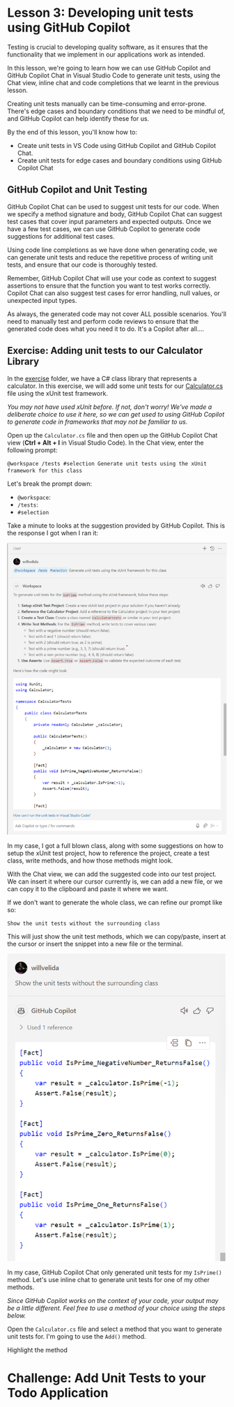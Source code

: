 # Lesson 3: Developing unit tests using GitHub Copilot

Testing is crucial to developing quality software, as it ensures that the functionality that we implement in our applications work as intended.

In this lesson, we're going to learn how we can use GitHub Copilot and GitHub Copilot Chat in Visual Studio Code to generate unit tests, using the Chat view, inline chat and code completions that we learnt in the previous lesson.

Creating unit tests manually can be time-consuming and error-prone. There's edge cases and boundary conditions that we need to be mindful of, and GitHub Copilot can help identify these for us.

By the end of this lesson, you'll know how to:

- Create unit tests in VS Code using GitHub Copilot and GitHub Copilot Chat.
- Create unit tests for edge cases and boundary conditions using GitHub Copilot Chat

## GitHub Copilot and Unit Testing

GitHub Copilot Chat can be used to suggest unit tests for our code. When we specify a method signature and body, GitHub Copilot Chat can suggest test cases that cover input parameters and expected outputs. Once we have a few test cases, we can use GitHub Copilot to generate code suggestions for additional test cases.

Using code line completions as we have done when generating code, we can generate unit tests and reduce the repetitive process of writing unit tests, and ensure that our code is thoroughly tested.

Remember, GitHub Copilot Chat will use your code as context to suggest assertions to ensure that the function you want to test works correctly. Copilot Chat can also suggest test cases for error handling, null values, or unexpected input types.

As always, the generated code may not cover ALL possible scenarios. You'll need to manually test and perform code reviews to ensure that the generated code does what you need it to do. It's a Copilot after all....

## Exercise: Adding unit tests to our Calculator Library

In the [exercise](./exercise/) folder, we have a C# class library that represents a calculator. In this exercise, we will add some unit tests for our [Calculator.cs](./exercise/Calculator/Calculator.cs) file using the xUnit test framework.

*You may not have used xUnit before. If not, don't worry! We've made a deliberate choice to use it here, so we can get used to using GitHub Copilot to generate code in frameworks that may not be familiar to us.*

Open up the `Calculator.cs` file and then open up the GitHub Copilot Chat view (**Ctrl + Alt + I** in Visual Studio Code). In the Chat view, enter the following prompt:

```
@workspace /tests #selection Generate unit tests using the xUnit framework for this class
```

Let's break the prompt down:

- `@workspace`: 
- `/tests`:
- `#selection`

Take a minute to looks at the suggestion provided by GitHub Copilot. This is the response I got when I ran it:

![](./media/image1.png)

In my case, I got a full blown class, along with some suggestions on how to setup the xUnit test project, how to reference the project, create a test class, write methods, and how those methods might look.

With the Chat view, we can add the suggested code into our test project. We can insert it where our cursor currently is, we can add a new file, or we can copy it to the clipboard and paste it where we want.

If we don't want to generate the whole class, we can refine our prompt like so:

```
Show the unit tests without the surrounding class
```

This will just show the unit test methods, which we can copy/paste, insert at the cursor or insert the snippet into a new file or the terminal.

![alt text](./media/image2.png)

In my case, GitHub Copilot Chat only generated unit tests for my `IsPrime()` method. Let's use inline chat to generate unit tests for one of my other methods.

*Since GitHub Copilot works on the context of your code, your output may be a little different. Feel free to use a method of your choice using the steps below.*

Open the `Calculator.cs` file and select a method that you want to generate unit tests for. I'm going to use the `Add()` method.

Highlight the method 


# Challenge: Add Unit Tests to your Todo Application